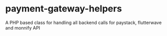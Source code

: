 # payment-gateway-helpers
A PHP based class for handling all backend calls for paystack, flutterwave and monnify API
